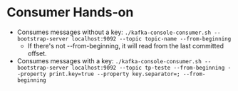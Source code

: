# Consumer Hands-on

- Consumes messages without a key: `./kafka-console-consumer.sh --bootstrap-server localhost:9092 --topic topic-name --from-beginning`
  - If there's not --from-beginning, it will read from the last committed offset.
- Consumes messages with a key: `./kafka-console-consumer.sh --bootstrap-server localhost:9092 --topic tp-teste --from-beginning --property print.key=true --property key.separator=; --from-beginning`
